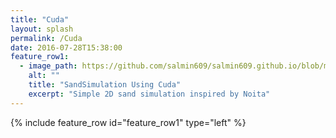 ```yaml
---
title: "Cuda"
layout: splash
permalink: /Cuda
date: 2016-07-28T15:38:00
feature_row1:
  - image_path: https://github.com/salmin609/salmin609.github.io/blob/master/images/CudaSandSimul.gif?raw=true
    alt: ""
    title: "SandSimulation Using Cuda"
    excerpt: "Simple 2D sand simulation inspired by Noita"
---
```



{% include feature_row id="feature_row1" type="left" %}
